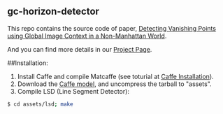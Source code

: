 ## gc-horizon-detector
This repo contains the source code of paper, [Detecting Vanishing Points using Global Image Context in a Non-Manhattan World](http://www.cv-foundation.org/openaccess/content_cvpr_2016/papers/Zhai_Detecting_Vanishing_Points_CVPR_2016_paper.pdf).

And you can find more details in our [Project Page](http://cs.uky.edu/~ted/research/fasthorizon/).

##Installation:
  1. Install Caffe and compile Matcaffe (see toturial at [Caffe Installation](http://caffe.berkeleyvision.org/installation.html)).
  2. Download the [Caffe model](https://drive.google.com/file/d/0B6JgNJOCRTogVHZaVlhrd1BBbTg/view?usp=sharing), and uncompress the tarball to "assets".
  3. Compile LSD (Line Segment Detector):

  ```bash
  $ cd assets/lsd; make
  ```
